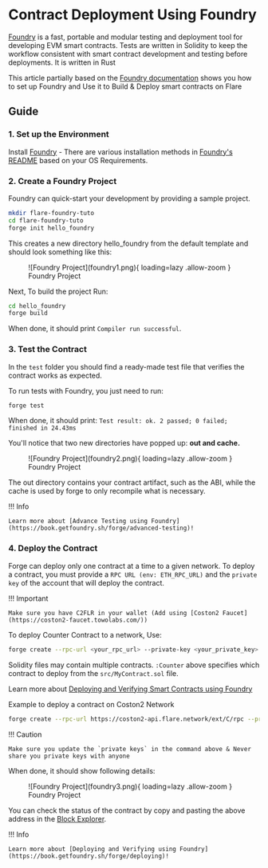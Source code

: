 # Contract Deployment Using Foundry

[Foundry](https://book.getfoundry.sh/) is a fast, portable and modular testing and deployment tool for developing EVM smart contracts. Tests are written in Solidity to keep the workflow consistent with smart contract development and testing before deployments. It is written in Rust

This article partially based on the [Foundry documentation](https://book.getfoundry.sh/) shows you how to set up Foundry and Use it to Build & Deploy smart contracts on Flare

## Guide

### 1. Set up the Environment

Install [Foundry](https://book.getfoundry.sh/getting-started/installation) - There are various installation methods in [Foundry's README](https://book.getfoundry.sh/getting-started/installation) based on your OS Requirements.

### 2. Create a Foundry Project

Foundry can quick-start your development by providing a sample project.

``` bash
mkdir flare-foundry-tuto
cd flare-foundry-tuto
forge init hello_foundry
```

This creates a new directory hello_foundry from the default template and should look something like this:

<figure markdown>
  ![Foundry Project](foundry1.png){ loading=lazy .allow-zoom }
  <figcaption>Foundry Project</figcaption>
</figure>

Next, To build the project Run:

```bash
cd hello_foundry
forge build
```

When done, it should print `Compiler run successful`.

### 3. Test the Contract

In the `test` folder you should find a ready-made test file that verifies the contract works as expected.

To run tests with Foundry, you just need to run:

```bash
forge test
```

When done, it should print: `Test result: ok. 2 passed; 0 failed; finished in 24.43ms`

You'll notice that two new directories have popped up: **out and cache.**

<figure markdown>
  ![Foundry Project](foundry2.png){ loading=lazy .allow-zoom }
  <figcaption>Foundry Project</figcaption>
</figure>

The out directory contains your contract artifact, such as the ABI, while the cache is used by forge to only recompile what is necessary.

!!! Info

    Learn more about [Advance Testing using Foundry](https://book.getfoundry.sh/forge/advanced-testing)!


### 4. Deploy the Contract

Forge can deploy only one contract at a time to a given network. To deploy a contract, you must provide a `RPC URL (env: ETH_RPC_URL)` and the `private key` of the account that will deploy the contract.

!!! Important

    Make sure you have C2FLR in your wallet (Add using [Coston2 Faucet](https://coston2-faucet.towolabs.com/))

To deploy Counter Contract to a network, Use:

 ```bash
 forge create --rpc-url <your_rpc_url> --private-key <your_private_key> src/Counter.sol:Counter
 ```
 Solidity files may contain multiple contracts. `:Counter` above specifies which contract to deploy from the `src/MyContract.sol` file.

 Learn more about [Deploying and Verifying Smart Contracts using Foundry](https://book.getfoundry.sh/forge/deploying)

 Example to deploy a contract on Coston2 Network

 ```bash
 forge create --rpc-url https://coston2-api.flare.network/ext/C/rpc --private-key d8936f6eae35c73a14ea7c1aabb8d068e16889a7f516c8abc482ba4e1489f4cd src/Counter.sol:Counter
 ```
!!! Caution

    Make sure you update the `private keys` in the command above & Never share you private keys with anyone


When done, it should show following details:

<figure markdown>
  ![Foundry Project](foundry3.png){ loading=lazy .allow-zoom }
  <figcaption>Foundry Project</figcaption>
</figure>
  
You can check the status of the contract by copy and pasting the above address in the [Block Explorer](https://coston2-explorer.flare.network/).

!!! Info

    Learn more about [Deploying and Verifying using Foundry](https://book.getfoundry.sh/forge/deploying)!